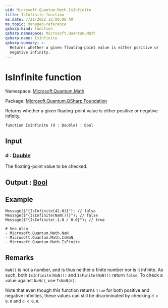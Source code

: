 ```yaml
---
uid: Microsoft.Quantum.Math.IsInfinite
title: IsInfinite function
ms.date: 7/21/2022 12:00:00 AM
ms.topic: managed-reference
qsharp.kind: function
qsharp.namespace: Microsoft.Quantum.Math
qsharp.name: IsInfinite
qsharp.summary: >-
  Returns whether a given floating-point value is either positive or
  negative infinity.
---
```


# IsInfinite function

Namespace: [Microsoft.Quantum.Math](xref:Microsoft.Quantum.Math)

Package: [Microsoft.Quantum.QSharp.Foundation](https://nuget.org/packages/Microsoft.Quantum.QSharp.Foundation)


Returns whether a given floating-point value is either positive ornegative infinity.

```qsharp
function IsInfinite (d : Double) : Bool
```


## Input

### d : [Double](xref:microsoft.quantum.qsharp.valueliterals#double-literals)

The floating-point value to be checked.



## Output : [Bool](xref:microsoft.quantum.qsharp.valueliterals#bool-literals)



## Example

```qsharpMessage($"{IsInfinite(42.0)}"); // falseMessage($"{IsInfinite(NaN())}"); // falseMessage($"{IsInfinite(-1.0 / 0.0}"); // true# See Also- Microsoft.Quantum.Math.NaN- Microsoft.Quantum.Math.IsNaN- Microsoft.Quantum.Math.IsFinite```

## Remarks

`NaN()` is not a number, and is thus neither a finite number noris it infinite. As such, both `IsInfinite(NaN())` and `IsFinite(NaN())`return `false`. To check a value against `NaN()`, use `IsNaN(d)`.Note that even though this function returns `true` for bothpositive and negative infinities, these values can still bediscriminated by checking `d > 0.0` and `d < 0.0`.